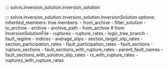::: solvis.inversion_solution.inversion_solution

::: solvis.inversion_solution.inversion_solution.InversionSolution
    options:
       inherited_members: true
       members:
        - from_archive
        - filter_solution
        - to_archive
        - archive
        - archive_path
        - from_archive
        # from InversionSolutionFile
        - ruptures
        - rupture_rates
        - logic_tree_branch
        - fault_regime
        - indices
        - average_slips
        - section_target_slip_rates
        - section_participation_rates
        - fault_participation_rates
        - fault_sections
        - rupture_sections
        - fault_sections_with_rupture_rates
        - parent_fault_names
        - fault_sections_with_solution_slip_rates
        - rs_with_rupture_rates
        - ruptures_with_rupture_rates

